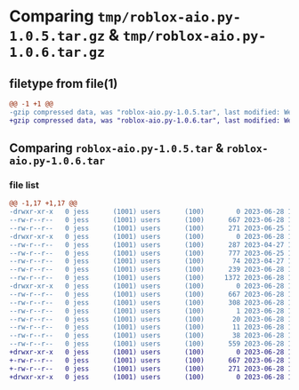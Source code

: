 # Comparing `tmp/roblox-aio.py-1.0.5.tar.gz` & `tmp/roblox-aio.py-1.0.6.tar.gz`

## filetype from file(1)

```diff
@@ -1 +1 @@
-gzip compressed data, was "roblox-aio.py-1.0.5.tar", last modified: Wed Jun 28 15:43:18 2023, max compression
+gzip compressed data, was "roblox-aio.py-1.0.6.tar", last modified: Wed Jun 28 15:47:17 2023, max compression
```

## Comparing `roblox-aio.py-1.0.5.tar` & `roblox-aio.py-1.0.6.tar`

### file list

```diff
@@ -1,17 +1,17 @@
-drwxr-xr-x   0 jess      (1001) users      (100)        0 2023-06-28 15:43:18.766857 roblox-aio.py-1.0.5/
--rw-r--r--   0 jess      (1001) users      (100)      667 2023-06-28 15:43:18.762857 roblox-aio.py-1.0.5/PKG-INFO
--rw-r--r--   0 jess      (1001) users      (100)      271 2023-06-25 16:05:57.000000 roblox-aio.py-1.0.5/README.md
-drwxr-xr-x   0 jess      (1001) users      (100)        0 2023-06-28 15:43:18.762857 roblox-aio.py-1.0.5/roblox_aio/
--rw-r--r--   0 jess      (1001) users      (100)      287 2023-04-27 15:19:24.000000 roblox-aio.py-1.0.5/roblox_aio/__init__.py
--rw-r--r--   0 jess      (1001) users      (100)      777 2023-06-25 15:19:46.000000 roblox-aio.py-1.0.5/roblox_aio/auth.py
--rw-r--r--   0 jess      (1001) users      (100)       74 2023-04-27 15:19:24.000000 roblox-aio.py-1.0.5/roblox_aio/endpoints.py
--rw-r--r--   0 jess      (1001) users      (100)      239 2023-06-28 15:36:58.000000 roblox-aio.py-1.0.5/roblox_aio/errors.py
--rw-r--r--   0 jess      (1001) users      (100)     1372 2023-06-28 15:42:58.000000 roblox-aio.py-1.0.5/roblox_aio/user.py
-drwxr-xr-x   0 jess      (1001) users      (100)        0 2023-06-28 15:43:18.762857 roblox-aio.py-1.0.5/roblox_aio.py.egg-info/
--rw-r--r--   0 jess      (1001) users      (100)      667 2023-06-28 15:43:18.000000 roblox-aio.py-1.0.5/roblox_aio.py.egg-info/PKG-INFO
--rw-r--r--   0 jess      (1001) users      (100)      308 2023-06-28 15:43:18.000000 roblox-aio.py-1.0.5/roblox_aio.py.egg-info/SOURCES.txt
--rw-r--r--   0 jess      (1001) users      (100)        1 2023-06-28 15:43:18.000000 roblox-aio.py-1.0.5/roblox_aio.py.egg-info/dependency_links.txt
--rw-r--r--   0 jess      (1001) users      (100)       20 2023-06-28 15:43:18.000000 roblox-aio.py-1.0.5/roblox_aio.py.egg-info/requires.txt
--rw-r--r--   0 jess      (1001) users      (100)       11 2023-06-28 15:43:18.000000 roblox-aio.py-1.0.5/roblox_aio.py.egg-info/top_level.txt
--rw-r--r--   0 jess      (1001) users      (100)       38 2023-06-28 15:43:18.766857 roblox-aio.py-1.0.5/setup.cfg
--rw-r--r--   0 jess      (1001) users      (100)      559 2023-06-28 15:43:08.000000 roblox-aio.py-1.0.5/setup.py
+drwxr-xr-x   0 jess      (1001) users      (100)        0 2023-06-28 15:47:17.438341 roblox-aio.py-1.0.6/
+-rw-r--r--   0 jess      (1001) users      (100)      667 2023-06-28 15:47:17.438341 roblox-aio.py-1.0.6/PKG-INFO
+-rw-r--r--   0 jess      (1001) users      (100)      271 2023-06-28 15:46:44.000000 roblox-aio.py-1.0.6/README.md
+drwxr-xr-x   0 jess      (1001) users      (100)        0 2023-06-28 15:47:17.438341 roblox-aio.py-1.0.6/roblox_aio/
+-rw-r--r--   0 jess      (1001) users      (100)      287 2023-04-27 15:19:24.000000 roblox-aio.py-1.0.6/roblox_aio/__init__.py
+-rw-r--r--   0 jess      (1001) users      (100)      777 2023-06-25 15:19:46.000000 roblox-aio.py-1.0.6/roblox_aio/auth.py
+-rw-r--r--   0 jess      (1001) users      (100)       74 2023-04-27 15:19:24.000000 roblox-aio.py-1.0.6/roblox_aio/endpoints.py
+-rw-r--r--   0 jess      (1001) users      (100)      239 2023-06-28 15:36:58.000000 roblox-aio.py-1.0.6/roblox_aio/errors.py
+-rw-r--r--   0 jess      (1001) users      (100)     1371 2023-06-28 15:45:23.000000 roblox-aio.py-1.0.6/roblox_aio/user.py
+drwxr-xr-x   0 jess      (1001) users      (100)        0 2023-06-28 15:47:17.438341 roblox-aio.py-1.0.6/roblox_aio.py.egg-info/
+-rw-r--r--   0 jess      (1001) users      (100)      667 2023-06-28 15:47:17.000000 roblox-aio.py-1.0.6/roblox_aio.py.egg-info/PKG-INFO
+-rw-r--r--   0 jess      (1001) users      (100)      308 2023-06-28 15:47:17.000000 roblox-aio.py-1.0.6/roblox_aio.py.egg-info/SOURCES.txt
+-rw-r--r--   0 jess      (1001) users      (100)        1 2023-06-28 15:47:17.000000 roblox-aio.py-1.0.6/roblox_aio.py.egg-info/dependency_links.txt
+-rw-r--r--   0 jess      (1001) users      (100)       20 2023-06-28 15:47:17.000000 roblox-aio.py-1.0.6/roblox_aio.py.egg-info/requires.txt
+-rw-r--r--   0 jess      (1001) users      (100)       11 2023-06-28 15:47:17.000000 roblox-aio.py-1.0.6/roblox_aio.py.egg-info/top_level.txt
+-rw-r--r--   0 jess      (1001) users      (100)       38 2023-06-28 15:47:17.438341 roblox-aio.py-1.0.6/setup.cfg
+-rw-r--r--   0 jess      (1001) users      (100)      559 2023-06-28 15:46:58.000000 roblox-aio.py-1.0.6/setup.py
```

### Comparing `roblox-aio.py-1.0.5/PKG-INFO` & `roblox-aio.py-1.0.6/PKG-INFO`

 * *Files 2% similar despite different names*

```diff
@@ -1,21 +1,21 @@
 Metadata-Version: 2.1
 Name: roblox-aio.py
-Version: 1.0.5
+Version: 1.0.6
 Summary: A Roblox API wrapper used for getting data from Roblox API.
 Home-page: https://github.com/RainzDev/roblox-aio.py
 Author: RainzDev
 Author-email: jessrblx16@gmail.com
 License: MIT
 Description: # roblox-aio.py
         A Python package that uses aiohttp to request Roblox data.
         
         # Quick Example
         Here's an example where you can change the account's display name
         ```
-        from roblox-aio import User
+        from roblox_aio import User
         
         user = User(cookie="cookie")
         await user.change_display_name(name="any_name")
         ```
 Platform: UNKNOWN
 Description-Content-Type: text/markdown
```

### Comparing `roblox-aio.py-1.0.5/roblox_aio/auth.py` & `roblox-aio.py-1.0.6/roblox_aio/auth.py`

 * *Files identical despite different names*

### Comparing `roblox-aio.py-1.0.5/roblox_aio/user.py` & `roblox-aio.py-1.0.6/roblox_aio/user.py`

 * *Files 2% similar despite different names*

```diff
@@ -16,15 +16,15 @@
 		auth = authentication(cookie=self.cookie)
 		_id = await auth.get_auth()['id']
 		cookies = {
 			'.ROBLOSECURITY': self.cookie 
 		}
 		headers = {"x-csrf-token": await get_csrf_token(cookie=self.cookie)}
 		async with aiohttp.ClientSession() as session:
-			async with session.patch(f"https://users.roblox.com/v1/users/{_id}/display-names", json=data}) as response:
+			async with session.patch(f"https://users.roblox.com/v1/users/{_id}/display-names", json=data) as response:
 				r = await response.json()
 				if "errors" in r["data"]:
 					if r["data"]["errors"][0]["code"] == 4:
 						raise InvalidDisplay(f"String '{name}' cannot be displayed as it has been moderated")
 					elif r["data"]["errors"][0]["code"] == 3:
 						raise InvalidDisplay(f"String '{name}' contains invalid characters")
 					elif r["data"]["errors"][0]["code"] == 2:
```

### Comparing `roblox-aio.py-1.0.5/roblox_aio.py.egg-info/PKG-INFO` & `roblox-aio.py-1.0.6/roblox_aio.py.egg-info/PKG-INFO`

 * *Files 2% similar despite different names*

```diff
@@ -1,21 +1,21 @@
 Metadata-Version: 2.1
 Name: roblox-aio.py
-Version: 1.0.5
+Version: 1.0.6
 Summary: A Roblox API wrapper used for getting data from Roblox API.
 Home-page: https://github.com/RainzDev/roblox-aio.py
 Author: RainzDev
 Author-email: jessrblx16@gmail.com
 License: MIT
 Description: # roblox-aio.py
         A Python package that uses aiohttp to request Roblox data.
         
         # Quick Example
         Here's an example where you can change the account's display name
         ```
-        from roblox-aio import User
+        from roblox_aio import User
         
         user = User(cookie="cookie")
         await user.change_display_name(name="any_name")
         ```
 Platform: UNKNOWN
 Description-Content-Type: text/markdown
```

### Comparing `roblox-aio.py-1.0.5/setup.py` & `roblox-aio.py-1.0.6/setup.py`

 * *Files 2% similar despite different names*

```diff
@@ -1,15 +1,15 @@
 from setuptools import setup
 
 with open("README.md", "r", encoding="utf-8") as fh:
     long_description = fh.read()
 
 setup(
     name='roblox-aio.py',
-    version='1.0.5',
+    version='1.0.6',
     url="https://github.com/RainzDev/roblox-aio.py",
     description='A Roblox API wrapper used for getting data from Roblox API.',
     long_description=long_description,
     long_description_content_type="text/markdown",
     author='RainzDev',
     author_email='jessrblx16@gmail.com',
     license='MIT',
```

